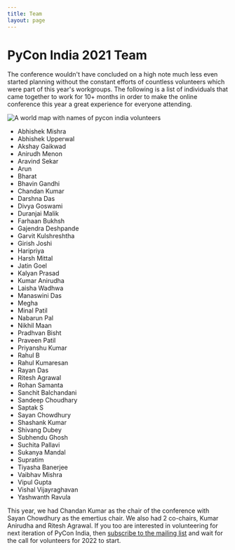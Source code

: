 ```yaml
---
title: Team
layout: page
---
```


# PyCon India 2021 Team

The conference wouldn't have concluded on a high note much less even started planning without the constant efforts of countless volunteers which were part of this year's workgroups. The following is a list of individuals that came together to work for 10+ months in order to make the online conference this year a great experience for everyone attending.

![A world map with names of pycon india volunteers](https://in.pycon.org/2021/images/team-world-map.png) 

- Abhishek Mishra
- Abhishek Upperwal
- Akshay Gaikwad
- Anirudh Menon
- Aravind Sekar
- Arun
- Bharat
- Bhavin Gandhi
- Chandan Kumar
- Darshna Das
- Divya Goswami
- Duranjai Malik
- Farhaan Bukhsh
- Gajendra Deshpande
- Garvit Kulshreshtha
- Girish Joshi
- Haripriya
- Harsh Mittal
- Jatin Goel
- Kalyan Prasad
- Kumar Anirudha
- Laisha Wadhwa
- Manaswini Das
- Megha
- Minal Patil
- Nabarun Pal
- Nikhil Maan
- Pradhvan Bisht
- Praveen Patil
- Priyanshu Kumar
- Rahul B
- Rahul Kumaresan
- Rayan Das
- Ritesh Agrawal
- Rohan Samanta
- Sanchit Balchandani
- Sandeep Choudhary
- Saptak S
- Sayan Chowdhury
- Shashank Kumar
- Shivang Dubey
- Subhendu Ghosh
- Suchita Pallavi
- Sukanya Mandal
- Supratim
- Tiyasha Banerjee
- Vaibhav Mishra
- Vipul Gupta
- Vishal Vijayraghavan
- Yashwanth Ravula

This year, we had Chandan Kumar as the chair of the conference with Sayan Chowdhury as the emertius chair. We also had 2 co-chairs, Kumar Anirudha and Ritesh Agrawal. If you too are interested in volunteering for next iteration of PyCon India, then [subscribe to the mailing list](https://mail.python.org/mailman/listinfo/inpycon) and wait for the call for volunteers for 2022 to start. 
